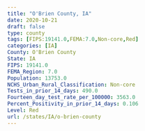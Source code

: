 ```yaml
---
title: "O'Brien County, IA"
date: 2020-10-21
draft: false
type: county
tags: [FIPS:19141.0,FEMA:7.0,Non-core,Red]
categories: [IA]
County: O'Brien County
State: IA
FIPS: 19141.0
FEMA_Region: 7.0
Population: 13753.0
NCHS_Urban_Rural_Classification: Non-core
Tests_in_prior_14_days: 490.0
Fourteen_day_test_rate_per_100000: 3563.0
Percent_Positivity_in_prior_14_days: 0.106
Level: Red
url: /states/IA/o-brien-county
---
```



